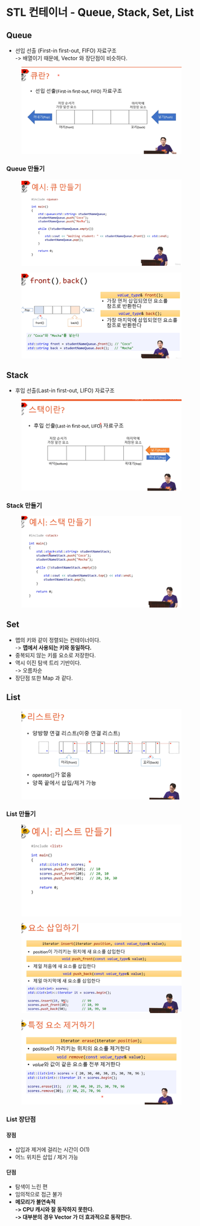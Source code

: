 # STL 컨테이너 - Queue, Stack, Set, List

## Queue

* 선입 선출 (First-in first-out, FIFO) 자료구조\
  \-> 배열이기 때문에, Vector 와 장단점이 비슷하다.&#x20;

<figure><img src="../../../../.gitbook/assets/image (6) (1) (1) (1).png" alt=""><figcaption></figcaption></figure>

### Queue 만들기&#x20;

<figure><img src="../../../../.gitbook/assets/image (7) (1).png" alt=""><figcaption></figcaption></figure>

<figure><img src="../../../../.gitbook/assets/image (8) (1).png" alt=""><figcaption></figcaption></figure>

## Stack&#x20;

* 후입 선출(Last-in first-out, LIFO) 자료구조

<figure><img src="../../../../.gitbook/assets/image (9) (1).png" alt=""><figcaption></figcaption></figure>

### Stack 만들기&#x20;

<figure><img src="../../../../.gitbook/assets/image (10).png" alt=""><figcaption></figcaption></figure>

## Set&#x20;

* 맵의 키와 같이 정렬되는 컨테이너이다. \
  \-> **맵에서 사용되는 키와 동일하다.**
* 중복되지 않는 키를 요소로 저장한다.&#x20;
* 역시 이진 탐색 트리 기반이다.\
  \-> 오름차순
* 장단점 또한 Map 과 같다.

## List

<figure><img src="../../../../.gitbook/assets/image (11).png" alt=""><figcaption></figcaption></figure>

### List 만들기

<figure><img src="../../../../.gitbook/assets/image (12).png" alt=""><figcaption></figcaption></figure>

<figure><img src="../../../../.gitbook/assets/image (13).png" alt=""><figcaption></figcaption></figure>

<figure><img src="../../../../.gitbook/assets/image (14).png" alt=""><figcaption></figcaption></figure>

### List 장단점&#x20;

#### 장점&#x20;

* 삽입과 제거에 걸리는 시간이 O(1)
* 어느 위치든 삽입 / 제거 가능&#x20;

#### 단점

* 탐색이 느린 편&#x20;
* 임의적으로 접근 불가&#x20;
* **메모리가 불연속적**\
  **-> CPU 캐시와 잘 동작하지 못한다.** \
  **-> 대부분의 경우 Vector 가 더 효과적으로 동작한다.**&#x20;

